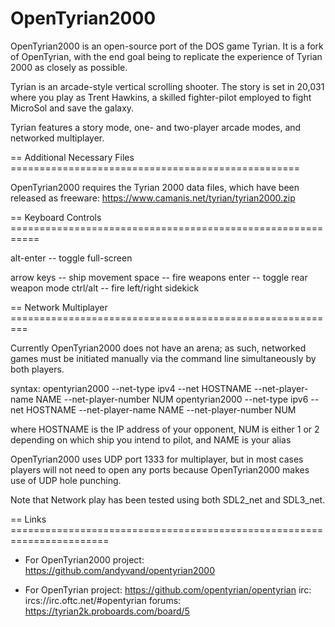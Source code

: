 OpenTyrian2000
================================================================================

OpenTyrian2000 is an open-source port of the DOS game Tyrian. It is a fork of
OpenTyrian, with the end goal being to replicate the experience of Tyrian 2000
as closely as possible.

Tyrian is an arcade-style vertical scrolling shooter.  The story is set
in 20,031 where you play as Trent Hawkins, a skilled fighter-pilot employed
to fight MicroSol and save the galaxy.

Tyrian features a story mode, one- and two-player arcade modes, and networked
multiplayer.

== Additional Necessary Files ==================================================

OpenTyrian2000 requires the Tyrian 2000 data files, which have been released
as freeware:
  https://www.camanis.net/tyrian/tyrian2000.zip

== Keyboard Controls ===========================================================

alt-enter      -- toggle full-screen

arrow keys     -- ship movement
space          -- fire weapons
enter          -- toggle rear weapon mode
ctrl/alt       -- fire left/right sidekick

== Network Multiplayer =========================================================

Currently OpenTyrian2000 does not have an arena; as such, networked games must
be initiated manually via the command line simultaneously by both players.

syntax:
  opentyrian2000 --net-type ipv4 --net HOSTNAME --net-player-name NAME --net-player-number NUM
  opentyrian2000 --net-type ipv6 --net HOSTNAME --net-player-name NAME --net-player-number NUM

where HOSTNAME is the IP address of your opponent, NUM is either 1 or 2
depending on which ship you intend to pilot, and NAME is your alias

OpenTyrian2000 uses UDP port 1333 for multiplayer, but in most cases players
will not need to open any ports because OpenTyrian2000 makes use of UDP hole
punching.

Note that Network play has been tested using both SDL2_net and SDL3_net.

== Links =======================================================================

* For OpenTyrian2000
project: https://github.com/andyvand/opentyrian2000

* For OpenTyrian
project: https://github.com/opentyrian/opentyrian
irc:     ircs://irc.oftc.net/#opentyrian
forums:  https://tyrian2k.proboards.com/board/5

